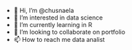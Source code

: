 - 👋 Hi, I’m @chusnaela
- 👀 I’m interested in data science
- 🌱 I’m currently learning in R
- 💞️ I’m looking to collaborate on portfolio
- 📫 How to reach me data analist

<!---
chusnaela/chusnaela is a ✨ special ✨ repository because its `README.md` (this file) appears on your GitHub profile.
You can click the Preview link to take a look at your changes.
--->
